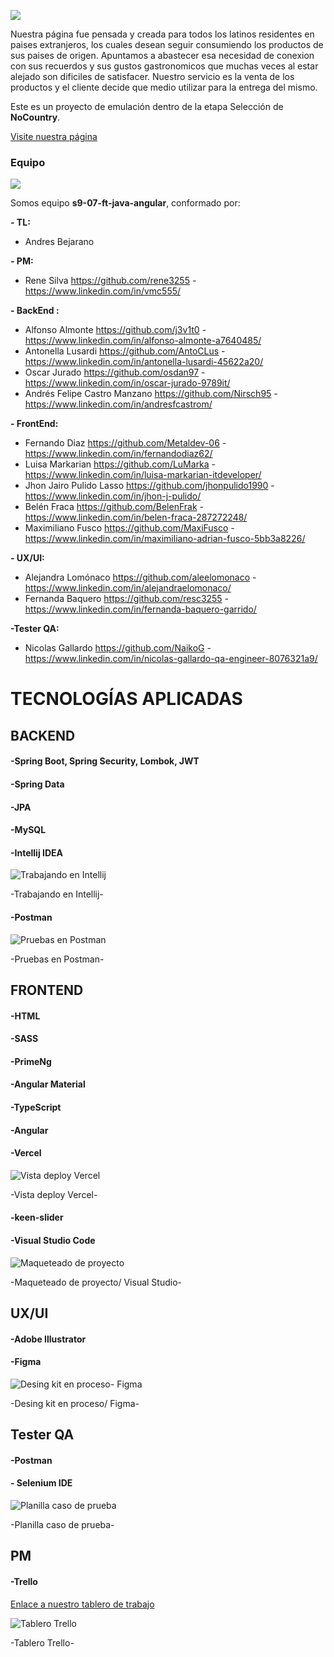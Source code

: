 
![](https://i.ibb.co/hgpGS7G/Frame-64.png )

Nuestra página fue pensada y creada para todos los latinos residentes en paises extranjeros, los cuales desean seguir consumiendo los productos de sus paises de origen.
Apuntamos a abastecer esa necesidad de conexion con sus recuerdos y sus gustos gastronomicos que muchas veces al estar alejado son dificiles de satisfacer.
Nuestro servicio es la venta de los productos y el cliente decide que medio utilizar para la entrega del mismo.

Este es un proyecto de emulación dentro de la etapa Selección de **NoCountry**.

[Visite nuestra página](https://s9-07-ft-java-angular-git-front-develop-nocountry-c11-16.vercel.app/)

### Equipo
![](https://i.ibb.co/SvVs8Gn/sprint-2.png)


Somos equipo **s9-07-ft-java-angular**, conformado por: 

**- TL:**

- Andres Bejarano 

**- PM:**

- Rene Silva https://github.com/rene3255 - https://www.linkedin.com/in/vmc555/

**- BackEnd :**

- Alfonso Almonte https://github.com/j3v1t0 - https://www.linkedin.com/in/alfonso-almonte-a7640485/
- Antonella Lusardi https://github.com/AntoCLus - https://www.linkedin.com/in/antonella-lusardi-45622a20/
- Oscar Jurado  https://github.com/osdan97 - https://www.linkedin.com/in/oscar-jurado-9789it/
- Andrés Felipe Castro Manzano https://github.com/Nirsch95 - https://www.linkedin.com/in/andresfcastrom/
  
**- FrontEnd:**
  
- Fernando Diaz  https://github.com/Metaldev-06 - https://www.linkedin.com/in/fernandodiaz62/
- Luisa Markarian https://github.com/LuMarka - https://www.linkedin.com/in/luisa-markarian-itdeveloper/
- Jhon Jairo Pulido Lasso https://github.com/jhonpulido1990 - https://www.linkedin.com/in/jhon-j-pulido/
- Belén Fraca  https://github.com/BelenFrak - https://www.linkedin.com/in/belen-fraca-287272248/
- Maximiliano Fusco https://github.com/MaxiFusco  - https://www.linkedin.com/in/maximiliano-adrian-fusco-5bb3a8226/
  
**- UX/UI:**

- Alejandra Lomónaco https://github.com/aleelomonaco - https://www.linkedin.com/in/alejandraelomonaco/
- Fernanda Baquero  https://github.com/resc3255 - https://www.linkedin.com/in/fernanda-baquero-garrido/
  
**-Tester QA:**
  
- Nicolas Gallardo  https://github.com/NaikoG - https://www.linkedin.com/in/nicolas-gallardo-qa-engineer-8076321a9/

# TECNOLOGÍAS APLICADAS


## BACKEND

#### -Spring Boot, Spring Security, Lombok, JWT

#### -Spring Data

#### -JPA

#### -MySQL

#### -Intellij IDEA

![Trabajando en Intellij](https://i.ibb.co/V95thKY/608f9226-2265-45ee-ab93-2c7634d40348.jpg)

-Trabajando en Intellij-

#### -Postman

![Pruebas en Postman](https://i.ibb.co/VDrvJV0/7c2ee7aa-f8b3-494f-83b9-1cefbae3ec85.jpg)

-Pruebas en Postman-

## FRONTEND

#### -HTML

#### -SASS 

#### -PrimeNg 

#### -Angular Material 

#### -TypeScript 

#### -Angular 

#### -Vercel 

![Vista deploy Vercel](https://i.ibb.co/8PM5nW9/vercel.png)

-Vista deploy Vercel-

#### -keen-slider 

#### -Visual Studio Code 

![Maqueteado de proyecto](https://i.ibb.co/xJ0cNZ9/ecommerce-routing-module-ts-s9-07-ft-java-angular-Visual-Studio-Code-18-07-2023-1-27-00.png)

-Maqueteado de proyecto/ Visual Studio-

## UX/UI

#### -Adobe Illustrator

#### -Figma

![Desing kit en proceso- Figma](https://i.ibb.co/q1M1tTs/image.png)

-Desing kit en proceso/ Figma-



## Tester QA

#### -Postman

#### - Selenium IDE

![Planilla caso de prueba](https://i.ibb.co/3hMLxsp/c7627ab0-f1eb-465a-82c5-d04730b6aab6.jpg)

-Planilla caso de prueba-



## PM

#### -Trello

[Enlace a nuestro tablero de trabajo](https://trello.com/b/i76slPtb/s907ftjavaangular)

![Tablero Trello](https://i.ibb.co/fx1xqn0/tablero-trello.png)

-Tablero Trello-




